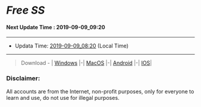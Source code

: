 
# *Free SS*

#### Next Update Time : 2019-09-09_09:20

---
* Updata Time: [2019-09-09_08:20](https://github.com/Geek-007/free-SS/blob/master/2019-09-09_08:20_FreeSS.txt) (Local Time)
---

> Download - | [Windows](https://github.com/shadowsocks/shadowsocks-windows/releases) |-| [MacOS](https://github.com/shadowsocks/shadowsocks-iOS/releases) |-| [Android](https://github.com/shadowsocks/shadowsocks-android/releases) |-| [IOS](https://itunes.apple.com/us/)|

### Disclaimer:
All accounts are from the Internet, non-profit purposes, only for everyone to learn and use, do not use for illegal purposes.
<br>
